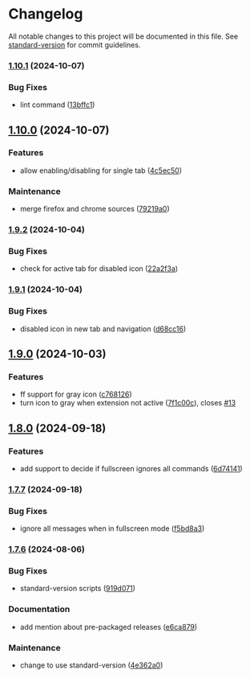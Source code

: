 # Changelog

All notable changes to this project will be documented in this file. See [standard-version](https://github.com/conventional-changelog/standard-version) for commit guidelines.

### [1.10.1](https://github.com/drodil/video_auto_pause/compare/v1.10.0...v1.10.1) (2024-10-07)

### Bug Fixes

- lint command ([13bffc1](https://github.com/drodil/video_auto_pause/commit/13bffc142b7edb6057d0c3aef3c901c30f00ecde))

## [1.10.0](https://github.com/drodil/video_auto_pause/compare/v1.9.2...v1.10.0) (2024-10-07)

### Features

- allow enabling/disabling for single tab ([4c5ec50](https://github.com/drodil/video_auto_pause/commit/4c5ec506caf9ef8766e6def3db69ccf69e5881c4))

### Maintenance

- merge firefox and chrome sources ([79219a0](https://github.com/drodil/video_auto_pause/commit/79219a0a6a12a91faed385e6948ab080ebb6ef9b))

### [1.9.2](https://github.com/drodil/video_auto_pause/compare/v1.9.1...v1.9.2) (2024-10-04)

### Bug Fixes

- check for active tab for disabled icon ([22a2f3a](https://github.com/drodil/video_auto_pause/commit/22a2f3a1585db9199b99b035965821b571a088fb))

### [1.9.1](https://github.com/drodil/video_auto_pause/compare/v1.9.0...v1.9.1) (2024-10-04)

### Bug Fixes

- disabled icon in new tab and navigation ([d68cc16](https://github.com/drodil/video_auto_pause/commit/d68cc1600855e4566270085a50f6a6762effb6d5))

## [1.9.0](https://github.com/drodil/video_auto_pause/compare/v1.8.0...v1.9.0) (2024-10-03)

### Features

- ff support for gray icon ([c768126](https://github.com/drodil/video_auto_pause/commit/c768126311a7f16a3cc402d0d3a315805c9957b2))
- turn icon to gray when extension not active ([7f1c00c](https://github.com/drodil/video_auto_pause/commit/7f1c00c003b68140e41610c19385cae52611c3be)), closes [#13](https://github.com/drodil/video_auto_pause/issues/13)

## [1.8.0](https://github.com/drodil/video_auto_pause/compare/v1.7.7...v1.8.0) (2024-09-18)

### Features

- add support to decide if fullscreen ignores all commands ([6d74141](https://github.com/drodil/video_auto_pause/commit/6d74141c307a27f6000fc24b36c09127a3f949ac))

### [1.7.7](https://github.com/drodil/video_auto_pause/compare/v1.7.6...v1.7.7) (2024-09-18)

### Bug Fixes

- ignore all messages when in fullscreen mode ([f5bd8a3](https://github.com/drodil/video_auto_pause/commit/f5bd8a3d04c9a4600158739ba81d03084a589aa0))

### [1.7.6](https://github.com/drodil/video_auto_pause/compare/v1.7.5...v1.7.6) (2024-08-06)

### Bug Fixes

- standard-version scripts ([919d071](https://github.com/drodil/video_auto_pause/commit/919d07151ddf642dc93611310add10c32cf812f2))

### Documentation

- add mention about pre-packaged releases ([e6ca879](https://github.com/drodil/video_auto_pause/commit/e6ca879ea8f5f2492ec536222a7dccd7cc2e5a10))

### Maintenance

- change to use standard-version ([4e362a0](https://github.com/drodil/video_auto_pause/commit/4e362a0f0f7295008f210084104b3b5aa3b2009f))

